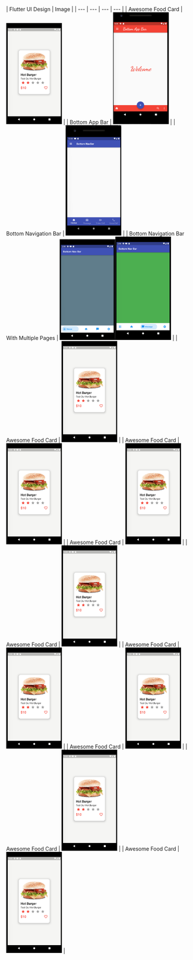| Flutter UI Design | Image |
| --- |  --- | --- | --- |
| Awesome Food Card | <img src="./assets/Awesome Food Card/img-1.png" width=150> |
| Bottom App Bar | <img src="./assets/Bottom App Bar/img-1.png" width=150> |
| Bottom Navigation Bar | <img src="./assets/Bottom Navigation Bar/img-1.png" width=150> |
| Bottom Navigation Bar With Multiple Pages | <img src="./assets/Bottom Navigation Bar With Multiple Pages/img-1.png" width=150><img src="./assets/Bottom Navigation Bar With Multiple Pages/img-2.png" width=150> |
| Awesome Food Card | <img src="./assets/Awesome Food Card/img-1.png" width=150> |
| Awesome Food Card | <img src="./assets/Awesome Food Card/img-1.png" width=150> |
| Awesome Food Card | <img src="./assets/Awesome Food Card/img-1.png" width=150> |
| Awesome Food Card | <img src="./assets/Awesome Food Card/img-1.png" width=150> |
| Awesome Food Card | <img src="./assets/Awesome Food Card/img-1.png" width=150> |
| Awesome Food Card | <img src="./assets/Awesome Food Card/img-1.png" width=150> |
| Awesome Food Card | <img src="./assets/Awesome Food Card/img-1.png" width=150> |
| Awesome Food Card | <img src="./assets/Awesome Food Card/img-1.png" width=150> |
